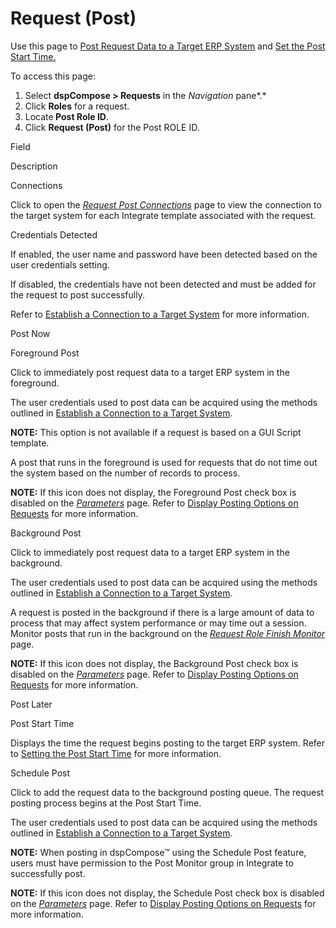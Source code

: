 # Request (Post)

<div class="use">

Use this page to [Post Request Data to a Target ERP
System](../Use_Cases/Post_Request_Data_to_a_Target_ERP_System.htm) and
[Set the Post Start Time.](../Use_Cases/Setting_the_Post_Start_Time.htm)

</div>

To access this page:

1.  Select <span style="font-weight: bold;">dspCompose \>
    Requests</span> in the *Navigation* pane*.*
2.  Click <span style="font-weight: bold;">Roles</span> for a request.
3.  Locate<span style="font-weight: bold;"> Post Role ID</span>.
4.  Click <span style="font-weight: bold;">Request (Post)</span> for
    the Post ROLE ID.

Field

Description

Connections

Click to open the *[Request Post
Connections](Request_Post_Connections.htm)* page to view the connection
to the target system for each Integrate template associated with the
request.

Credentials Detected

If enabled, the user name and password have been detected based on the
user credentials setting.

If disabled, the credentials have not been detected and must be added
for the request to post successfully.

Refer to [Establish a Connection to a Target
System](../../../Platform/Common/Use_Cases/Establish_a_Connection_to_a_target_system_Overview.htm)
for more information.

Post Now

Foreground Post

Click to immediately post request data to a target ERP system in the
foreground.  

The user credentials used to post data can be acquired using the methods
outlined in [Establish a Connection to a Target
System](../../../Platform/Common/Use_Cases/Establish_a_Connection_to_a_target_system_Overview.htm).

**NOTE:** This option is not available if a request is based on a GUI
Script template.

A post that runs in the foreground is used for requests that do not time
out the system based on the number of records to process.

**NOTE:** If this icon does not display, the Foreground Post check box
is disabled on the
<span style="font-style: italic;">[Parameters](Parameters.htm)</span>
page. Refer to [Display Posting Options on
Requests](../Config/Display_Posting_Options_on_Requests.htm) for more
information.

Background Post

Click to immediately post request data to a target ERP system in the
background.

The user credentials used to post data can be acquired using the methods
outlined in [Establish a Connection to a Target
System](../../../Platform/Common/Use_Cases/Establish_a_Connection_to_a_target_system_Overview.htm).

A request is posted in the background if there is a large amount of data
to process that may affect system performance or may time out a session.
Monitor posts that run in the background on the *[Request Role Finish
Monitor](Request_Role_Finish_Monitor.htm)* page.

**NOTE:** If this icon does not display, the Background Post check box
is disabled on the
<span style="font-style: italic;">[Parameters](Parameters.htm)</span>
page. Refer to [Display Posting Options on
Requests](../Config/Display_Posting_Options_on_Requests.htm) for more
information.

Post Later

Post Start Time

Displays the time the request begins posting to the target ERP system.
Refer to<span> </span>[Setting the Post Start
Time](../Use_Cases/Setting_the_Post_Start_Time.htm) for more
information.

Schedule Post

Click to add the request data to the background posting queue. The
request posting process begins at the Post Start Time.

The user credentials used to post data can be acquired using the methods
outlined in [Establish a Connection to a Target
System](../../../Platform/Common/Use_Cases/Establish_a_Connection_to_a_target_system_Overview.htm).

**NOTE:** When posting in dspCompose™ using the Schedule Post feature,
users must have permission to the Post Monitor group in Integrate to
successfully post.

**NOTE:** If this icon does not display, the Schedule Post check box is
disabled on the
<span style="font-style: italic;">[Parameters](Parameters.htm)</span>
page. Refer to [Display Posting Options on
Requests](../Config/Display_Posting_Options_on_Requests.htm) for more
information.
